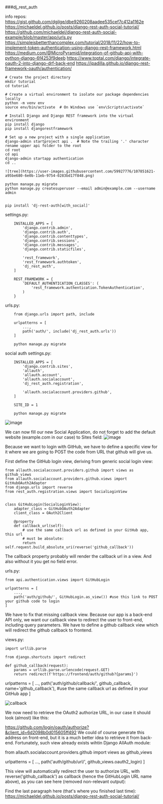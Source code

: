 ###dj_rest_auth

info repos:
https://gist.github.com/dgilge/dbe9260208aadee535cef7c412a1162e
https://michaeldel.github.io/posts/django-rest-auth-social-tutorial/
https://github.com/michaeldel/django-rest-auth-social-example/blob/master/app/urls.py
https://simpleisbetterthancomplex.com/tutorial/2018/11/22/how-to-implement-token-authentication-using-django-rest-framework.html
https://medium.com/@MicroPyramid/integration-of-github-api-with-python-django-6f4253f9deeb
https://www.toptal.com/django/integrate-oauth-2-into-django-drf-back-end
https://jpadilla.github.io/django-rest-framework-oauth/authentication/

    # Create the project directory
    mkdir tutorial
    cd tutorial

    # Create a virtual environment to isolate our package dependencies locally
    python -m venv env
    source env/bin/activate  # On Windows use `env\Scripts\activate`

    # Install Django and Django REST framework into the virtual environment
    pip install django
    pip install djangorestframework

    # Set up a new project with a single application
    django-admin startproject api .  # Note the trailing '.' character
    rename upper api folder to the root
    cd root
    cd api
    django-admin startapp authentication
    cd ..
    
    ![tree](https://user-images.githubusercontent.com/59927776/107851621-a95be680-6e0b-11eb-9754-0283bd17f848.png)
    
    python manage.py migrate
    python manage.py createsuperuser --email admin@example.com --username admin
    
  
    pip install 'dj-rest-auth[with_social]'

settings.py:
        
        INSTALLED_APPS = [
            'django.contrib.admin',
            'django.contrib.auth',
            'django.contrib.contenttypes',
            'django.contrib.sessions',
            'django.contrib.messages',
            'django.contrib.staticfiles',
           
            'rest_framework',
            'rest_framework.authtoken',
            'dj_rest_auth',
        ]
        
        REST_FRAMEWORK = {
            'DEFAULT_AUTHENTICATION_CLASSES': (
                'rest_framework.authentication.TokenAuthentication',
            )
        }
        
 urls.py:
        
        from django.urls import path, include
        
        urlpatterns = [
            ...,
            path('auth/', include('dj_rest_auth.urls'))
        ]

        python manage.py migrate
        
  social auth settings.py:      
  
        INSTALLED_APPS = [
            'django.contrib.sites',
            'allauth',
            'allauth.account',
            'allauth.socialaccount',
            'dj_rest_auth.registration',
            
            'allauth.socialaccount.providers.github',
        ]

        SITE_ID = 1
        
        python manage.py migrate
        
![image](https://user-images.githubusercontent.com/59927776/107033631-e265dc80-67b5-11eb-874d-664da7fc5118.png)

We can now fill our new Social Application, do not forget to add the default website (example.com in our case) to Sites field:
![image](https://user-images.githubusercontent.com/59927776/107040329-5fe21a80-67bf-11eb-895a-019c1de0e510.png)

Because we want to login with GitHub, we have to define a specific view for it where we are going to POST the code from URL that github will give us.

First define the GitHub login view, deriving from generic social login view:

    from allauth.socialaccount.providers.github import views as github_views
    from allauth.socialaccount.providers.github.views import GitHubOAuth2Adapter
    from django.urls import reverse
    from rest_auth.registration.views import SocialLoginView


    class GitHubLogin(SocialLoginView):
        adapter_class = GitHubOAuth2Adapter
        client_class = OAuth2Client

        @property
        def callback_url(self):
            # use the same callback url as defined in your GitHub app, this url
            # must be absolute:
            return self.request.build_absolute_uri(reverse('github_callback'))

The callback property probably will render the callback url in a view. And also without it you get no field error.

urls.py:

    from api.authentication.views import GitHubLogin
    
    urlpatterns = [
        ...,
        path('auth/github/', GitHubLogin.as_view()) #use this link to POST your github code to login
    ]
  
We have to fix that missing callback view. Because our app is a back-end API only, we want our callback view to redirect the user to front-end, including query parameters. 
We have to define a github callback view which will redirect the github callback to frontend.


views.py:

    import urllib.parse

    from django.shortcuts import redirect

    def github_callback(request):
        params = urllib.parse.urlencode(request.GET)
        return redirect(f'https://frontend/auth/github?{params}')
 
 
 urlpatterns = [
    ...,
    path('auth/github/callback/', github_callback, name='github_callback'), #use the same callback url as defined in your GitHub app
]

![callback](https://user-images.githubusercontent.com/59927776/107885319-cf5fb480-6ef9-11eb-8200-998d1ecef8c0.png)

We now need to retrieve the OAuth2 authorize URL, in our case it should look (almost) like this:

https://github.com/login/oauth/authorize?&client_id=6d2098b0d015605ff492
We could of course generate this address on front-end, but it is a much better idea to retrieve it from back-end. Fortunately, such view already exists wihtin Django AllAuth module:

from allauth.socialaccount.providers.github import views as github_views

urlpatterns = [
    ...,
    path('auth/github/url/', github_views.oauth2_login)
]

This view will automatically redirect the user to authorize URL, with reverse('github_callback') as callback (hence the GitHubLogin URL name above), as you can see here (removed non-relevant output):

Find the last paragraph here (that's where you finished last time):
https://michaeldel.github.io/posts/django-rest-auth-social-tutorial/
